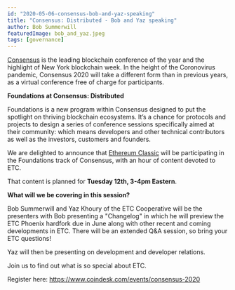 ```yaml
---
id: "2020-05-06-consensus-bob-and-yaz-speaking"
title: "Consensus: Distributed - Bob and Yaz speaking"
author: Bob Summerwill
featuredImage: bob_and_yaz.jpeg
tags: [governance]
---
```


[Consensus](https://www.coindesk.com/events/consensus-2020) is the leading blockchain conference of the year and the highlight of New York blockchain week.
In the height of the Coronovirus pandemic, Consensus 2020 will take a different form
than in previous years, as a virtual conference free of charge for participants.

**Foundations at Consensus: Distributed**

Foundations is a new program within Consensus designed to put the spotlight on thriving blockchain ecosystems. It’s a chance for protocols and projects to design a series of conference sessions specifically aimed at their community: which means developers and other technical contributors as well as the investors, customers and founders.

We are delighted to announce that [Ethereum Classic](https://ethereumclassic.org)
will be participating in the Foundations track of Consensus, with an hour of
content devoted to ETC.

That content is planned for **Tuesday 12th, 3-4pm Eastern**.

**What will we be covering in this session?**

Bob Summerwill and Yaz Khoury of the ETC Cooperative will be the presenters
with Bob presenting a "Changelog" in which he will preview the ETC Phoenix hardfork due in June along with other recent and coming developments in ETC. There will
be an extended Q&A session, so bring your ETC questions!

Yaz will then be presenting on development and developer relations.

Join us to find out what is so special about ETC.

Register here:
https://www.coindesk.com/events/consensus-2020

